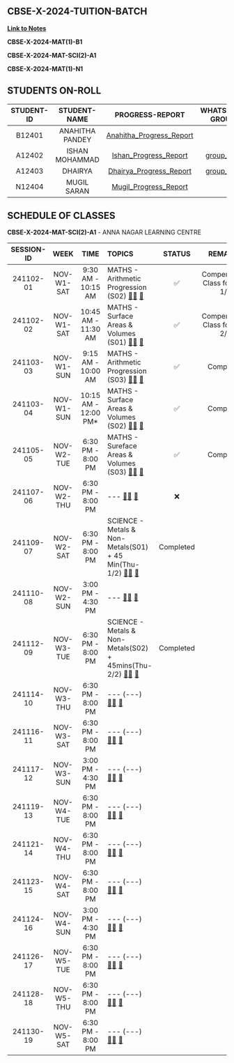 ## CBSE-X-2024-TUITION-BATCH

[**Link to Notes**](https://1drv.ms/u/s!AsjDbU8v1wKhbhWCh9wmsBbw0qc)

**CBSE-X-2024-MAT(1)-B1**

**CBSE-X-2024-MAT-SCI(2)-A1**

**CBSE-X-2024-MAT(1)-N1**

## STUDENTS ON-ROLL

| **STUDENT-ID** | **STUDENT-NAME** | **PROGRESS-REPORT** | **WHATSAPP-GROUP** |
|:---------------:|:---------------:|:-------------------:|:------------------:|
| B12401 | ANAHITHA PANDEY | [Anahitha_Progress_Report]() |  |
| A12402 | ISHAN MOHAMMAD | [Ishan_Progress_Report](24A1/01-ishan.md) | [group_link](https://chat.whatsapp.com/D2hEHpCOEYg9ZaZ8WlXvsS) |
| A12403 | DHAIRYA | [Dhairya_Progress_Report](24A1/02-dhairya.md) | [group_link](https://chat.whatsapp.com/CnsU9zkhYa5E4Y3OU3YI99) |
| N12404 | MUGIL SARAN | [Mugil_Progress_Report]() |  |

## SCHEDULE OF CLASSES 

**CBSE-X-2024-MAT-SCI(2)-A1** - ANNA NAGAR LEARNING CENTRE

| **SESSION-ID** |   **WEEK**   |      **TIME**        |   **TOPICS**                        | **STATUS** | **REMARKS** |
|:--------------:|:------------:|:--------------------:|:------------------------------------|:----------:|:----------:|
| 241102-01       | NOV-W1-SAT   |  9:30 AM - 10:15 AM   | MATHS - Arithmetic Progression (S02) [👨‍🏫]() [📝]()   | ✅  | Compensation Class for THU 1/2 |
| 241102-02       | NOV-W1-SAT   |  10:45 AM - 11:30 AM   | MATHS - Surface Areas & Volumes (S01) [👨‍🏫]() [📝]()   | ✅  | Compensation Class for THU 2/2 |
| 241103-03       | NOV-W1-SUN   |  9:15 AM - 10:00 AM   | MATHS - Arithmetic Progression (S03) [👨‍🏫]() [📝]()   | ✅ | Completed |  |
| 241103-04       | NOV-W1-SUN   |  10:15 AM - 12:00 PM*   | MATHS - Surface Areas & Volumes (S02) [👨‍🏫]() [📝]()   | ✅ | Completed |  |
| 241105-05       | NOV-W2-TUE   |  6:30 PM - 8:00 PM   | MATHS - Sureface Areas & Volumes (S03) [👨‍🏫]() [📝]()   | ✅ | Completed |  |  |
| 241107-06       | NOV-W2-THU   |  6:30 PM - 8:00 PM   |  --- [👨‍🏫]() [📝]()   | ❌ | | Post-poned |  |
| 241109-07       | NOV-W2-SAT   |  6:30 PM - 8:00 PM   | SCIENCE - Metals & Non-Metals(S01) + 45 Min(Thu-1/2) [👨‍🏫]() [📝]()   | Completed | | --- | --- |
| 241110-08       | NOV-W2-SUN   |  3:00 PM - 4:30 PM   | --- [👨‍🏫]() [📝]()   |  | | --- | Students req to PostPone |
| 241112-09       | NOV-W3-TUE   |  6:30 PM - 8:00 PM   | SCIENCE - Metals & Non-Metals(S02) + 45mins(Thu-2/2) [👨‍🏫]() [📝]()   | Completed | | --- | --- |
| 241114-10       | NOV-W3-THU   |  6:30 PM - 8:00 PM   | --- (---) [👨‍🏫]() [📝]()   |  | | --- | --- |
| 241116-11       | NOV-W3-SAT   |  6:30 PM - 8:00 PM   | --- (---) [👨‍🏫]() [📝]()   |  | | --- | --- |
| 241117-12       | NOV-W3-SUN   |  3:00 PM - 4:30 PM   | --- (---) [👨‍🏫]() [📝]()   |  | | --- | --- |
| 241119-13       | NOV-W4-TUE   |  6:30 PM - 8:00 PM   | --- (---) [👨‍🏫]() [📝]()   |  | | --- | --- |
| 241121-14       | NOV-W4-THU   |  6:30 PM - 8:00 PM   | --- (---) [👨‍🏫]() [📝]()   |  | | --- | --- |
| 241123-15       | NOV-W4-SAT   |  6:30 PM - 8:00 PM   | --- (---) [👨‍🏫]() [📝]()   |  | | --- | --- |
| 241124-16       | NOV-W4-SUN   |  3:00 PM - 4:30 PM   | --- (---) [👨‍🏫]() [📝]()   |  | | --- | --- |
| 241126-17       | NOV-W5-TUE   |  6:30 PM - 8:00 PM   | --- (---) [👨‍🏫]() [📝]()   |  | | --- | --- |
| 241128-18       | NOV-W5-THU   |  6:30 PM - 8:00 PM   | --- (---) [👨‍🏫]() [📝]()   |  | | --- | --- |
| 241130-19       | NOV-W5-SAT   |  6:30 PM - 8:00 PM   | --- (---) [👨‍🏫]() [📝]()   |  | | --- | --- |







